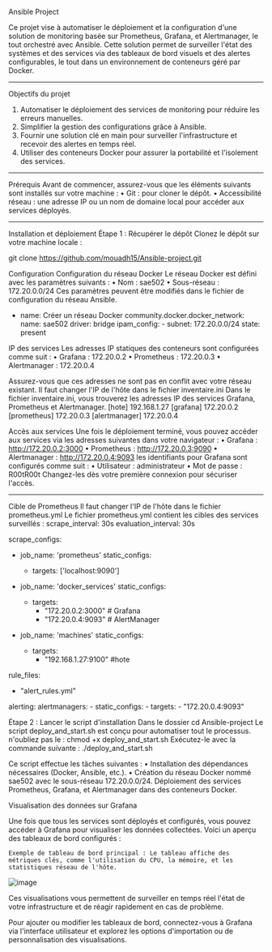 Ansible Project

Ce projet vise à automatiser le déploiement et la configuration d'une solution de monitoring basée sur Prometheus, Grafana, et Alertmanager, le tout orchestré avec Ansible. Cette solution permet de surveiller l'état des systèmes et des services via des tableaux de bord visuels et des alertes configurables, le tout dans un environnement de conteneurs géré par Docker.

________________________________________
Objectifs du projet
1.	Automatiser le déploiement des services de monitoring pour réduire les erreurs manuelles.
2.	Simplifier la gestion des configurations grâce à Ansible.
3.	Fournir une solution clé en main pour surveiller l'infrastructure et recevoir des alertes 
en temps réel.
4.	Utiliser des conteneurs Docker pour assurer la portabilité et l'isolement des services.

________________________________________
Prérequis
Avant de commencer, assurez-vous que les éléments suivants sont installés sur votre machine :
•	Git : pour cloner le dépôt.
•	Accessibilité réseau : une adresse IP ou un nom de domaine local pour accéder aux services déployés.

________________________________________
Installation et déploiement
Étape 1 : Récupérer le dépôt
Clonez le dépôt sur votre machine locale :

git clone https://github.com/mouadh15/Ansible-project.git

Configuration
Configuration du réseau Docker
Le réseau Docker est défini avec les paramètres suivants :
•	Nom : sae502
•	Sous-réseau : 172.20.0.0/24
Ces paramètres peuvent être modifiés dans le fichier de configuration du réseau Ansible.

-  name: Créer un réseau Docker 
   community.docker.docker_network: 
        name: sae502 
        driver: bridge 
        ipam_config:
              - subnet: 172.20.0.0/24 
       state: present
   
IP des services
Les adresses IP statiques des conteneurs sont configurées comme suit :
•	Grafana : 172.20.0.2
•	Prometheus : 172.20.0.3
•	Alertmanager : 172.20.0.4

Assurez-vous que ces adresses ne sont pas en conflit avec votre réseau existant.
Il faut changer l'IP de l'hôte dans le fichier inventaire.ini
Dans le fichier inventaire.ini, vous trouverez les adresses IP des services Grafana, Prometheus et Alertmanager.
[hote] 
192.168.1.27
[grafana] 
172.20.0.2 
[prometheus] 
172.20.0.3 
[alertmanager] 
172.20.0.4 

Accès aux services
Une fois le déploiement terminé, vous pouvez accéder aux services via les adresses suivantes dans votre navigateur :
•	Grafana : http://172.20.0.2:3000
•	Prometheus : http://172.20.0.3:9090
•	Alertmanager : http://172.20.0.4:9093
les identifiants pour Grafana sont configurés comme suit :
•	Utilisateur : administrateur
•	Mot de passe : R00tR00t
Changez-les dès votre première connexion pour sécuriser l'accès.

________________________________________
Cible de Prometheus
Il faut changer l'IP de l'hôte dans le fichier prometheus.yml
Le fichier prometheus.yml contient les cibles des services surveillés :
scrape_interval: 30s
evaluation_interval: 30s

scrape_configs:
  - job_name: 'prometheus'
    static_configs:
      - targets: ['localhost:9090']

  - job_name: 'docker_services'
    static_configs:
      - targets:
          - "172.20.0.2:3000"  # Grafana
          - "172.20.0.4:9093"  # AlertManager

  - job_name: 'machines'
    static_configs:
      - targets:
          - "192.168.1.27:9100" #hote

rule_files:
  - "alert_rules.yml"

alerting:
  alertmanagers:
    - static_configs:
        - targets:
          - "172.20.0.4:9093"

Étape 2 : Lancer le script d'installation
Dans le dossier 
cd Ansible-project
Le script deploy_and_start.sh est conçu pour automatiser tout le processus. 
n'oubliez pas le : chmod +x deploy_and_start.sh
Exécutez-le avec la commande suivante :
./deploy_and_start.sh

Ce script effectue les tâches suivantes :
•	Installation des dépendances nécessaires (Docker, Ansible, etc.).
•	Création du réseau Docker nommé sae502 avec le sous-réseau 172.20.0.0/24.
Déploiement des services Prometheus, Grafana, et Alertmanager dans des conteneurs Docker.


Visualisation des données sur Grafana

Une fois que tous les services sont déployés et configurés, vous pouvez accéder à Grafana pour visualiser les données collectées. Voici un aperçu des tableaux de bord configurés :

    Exemple de tableau de bord principal : Le tableau affiche des métriques clés, comme l'utilisation du CPU, la mémoire, et les statistiques réseau de l'hôte.


![image](https://github.com/user-attachments/assets/ec629145-d6f5-421d-9667-557b77fef7a1)


Ces visualisations vous permettent de surveiller en temps réel l'état de votre infrastructure et de réagir rapidement en cas de problème.

Pour ajouter ou modifier les tableaux de bord, connectez-vous à Grafana via l'interface utilisateur et explorez les options d'importation ou de personnalisation des visualisations.


